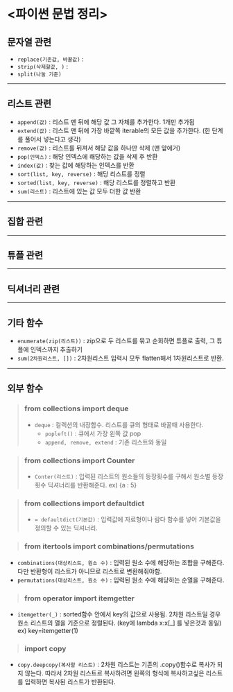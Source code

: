# <파이썬 문법 정리>

## 문자열 관련 
- `replace(기존값, 바꿀값)` :
- `strip(삭제할값, )` : 
- `split(나눌 기준)`

---

## 리스트 관련
- `append(값)` : 리스트 맨 뒤에 해당 값 그 자체를 추가한다. 1개만 추가됨
- `extend(값)` : 리스트 맨 뒤에 가장 바깥쪽 iterable의 모든 값을 추가한다. (한 단계를 풀어서 넣는다고 생각)
- `remove(값)` : 리스트를 뒤져서 해당 값을 하나만 삭제 (맨 앞에거)
- `pop(인덱스)` : 해당 인덱스에 해당하는 값을 삭제 후 반환
- `index(값)` : 찾는 값에 해당하는 인덱스를 반환
- `sort(list, key, reverse)` : 해당 리스트를 정렬
- `sorted(list, key, reverse)` : 해당 리스트를 정렬하고 반환
- `sum(리스트)` : 리스트에 있는 값 모두 더한 값 반환

---

## 집합 관련

---

## 튜플 관련

---

## 딕셔너리 관련

---

## 기타 함수

- `enumerate(zip(리스트))` : zip으로 두 리스트를 묶고 순회하면 튜플로 출력, 그 튜플에 인덱스까지 추출하기
- `sum(2차원리스트, [])` : 2차원리스트 입력시 모두 flatten해서 1차원리스트로 반환.

---

## 외부 함수
> ### from collections import deque
> - `deque` : 컬렉션의 내장함수. 리스트를 큐의 형태로 바꿀때 사용한다.
>    - `popleft()` : 큐에서 가장 왼쪽 값 pop
>    - `append, remove, extend` : 기존 리스트와 동일

> ### from collections import Counter
> - `Conter(리스트)` : 입력된 리스트의 원소들의 등장횟수를 구해서 원소별 등장횟수 딕셔너리를 반환해준다. ex) {a : 5}

> ### from collections import defaultdict
>- `= defaultdict(기본값)` : 입력값에 자료형이나 람다 함수를 넣어 기본값을 정의할 수 있는 딕셔너리.

> ### from itertools import combinations/permutations
- `combinations(대상리스트, 원소 수)` : 입력된 원소 수에 해당하는 조합을 구해준다. 다만 반환형이 리스트가 아니므로 리스트로 변환해줘야함.
- `permutations(대상리스트, 원소 수)` : 입력된 원소 수에 해당하는 순열을 구해준다.

> ### from operator import itemgetter
- `itemgetter(_)` : sorted함수 안에서 key의 값으로 사용됨. 2차원 리스트일 경우 원소 리스트의 열을 기준으로 정렬된다. (key에 lambda x:x[_] 를 넣은것과 동일) ex) key=itemgetter(1)

> ### import copy
- `copy.deepcopy(복사할 리스트)` : 2차원 리스트는 기존의 .copy()함수로 복사가 되지 않는다. 따라서 2차원 리스트르 복사하려면 왼쪽의 형식에 복사하고싶은 리스트를 입력하면 복사된 리스트가 반환된다.





